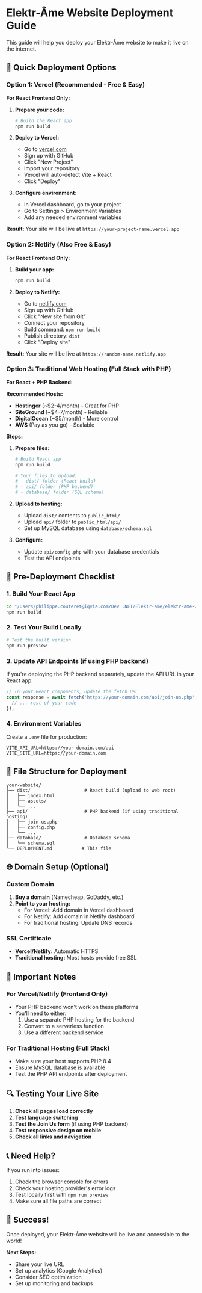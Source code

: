# Elektr-Âme Website Deployment Guide

This guide will help you deploy your Elektr-Âme website to make it live on the internet.

## 🚀 Quick Deployment Options

### Option 1: Vercel (Recommended - Free & Easy)

**For React Frontend Only:**
1. **Prepare your code:**
   ```bash
   # Build the React app
   npm run build
   ```

2. **Deploy to Vercel:**
   - Go to [vercel.com](https://vercel.com)
   - Sign up with GitHub
   - Click "New Project"
   - Import your repository
   - Vercel will auto-detect Vite + React
   - Click "Deploy"

3. **Configure environment:**
   - In Vercel dashboard, go to your project
   - Go to Settings > Environment Variables
   - Add any needed environment variables

**Result:** Your site will be live at `https://your-project-name.vercel.app`

### Option 2: Netlify (Also Free & Easy)

**For React Frontend Only:**
1. **Build your app:**
   ```bash
   npm run build
   ```

2. **Deploy to Netlify:**
   - Go to [netlify.com](https://netlify.com)
   - Sign up with GitHub
   - Click "New site from Git"
   - Connect your repository
   - Build command: `npm run build`
   - Publish directory: `dist`
   - Click "Deploy site"

**Result:** Your site will be live at `https://random-name.netlify.app`

### Option 3: Traditional Web Hosting (Full Stack with PHP)

**For React + PHP Backend:**

**Recommended Hosts:**
- **Hostinger** (~$2-4/month) - Great for PHP
- **SiteGround** (~$4-7/month) - Reliable
- **DigitalOcean** (~$5/month) - More control
- **AWS** (Pay as you go) - Scalable

**Steps:**
1. **Prepare files:**
   ```bash
   # Build React app
   npm run build
   
   # Your files to upload:
   # - dist/ folder (React build)
   # - api/ folder (PHP backend)
   # - database/ folder (SQL schema)
   ```

2. **Upload to hosting:**
   - Upload `dist/` contents to `public_html/`
   - Upload `api/` folder to `public_html/api/`
   - Set up MySQL database using `database/schema.sql`

3. **Configure:**
   - Update `api/config.php` with your database credentials
   - Test the API endpoints

## 🔧 Pre-Deployment Checklist

### 1. Build Your React App
```bash
cd "/Users/philippe.couteret@iqvia.com/Dev .NET/Elektr-ame/elektr-ame-website"
npm run build
```

### 2. Test Your Build Locally
```bash
# Test the built version
npm run preview
```

### 3. Update API Endpoints (if using PHP backend)
If you're deploying the PHP backend separately, update the API URL in your React app:

```typescript
// In your React components, update the fetch URL
const response = await fetch('https://your-domain.com/api/join-us.php', {
  // ... rest of your code
});
```

### 4. Environment Variables
Create a `.env` file for production:
```env
VITE_API_URL=https://your-domain.com/api
VITE_SITE_URL=https://your-domain.com
```

## 📁 File Structure for Deployment

```
your-website/
├── dist/                    # React build (upload to web root)
│   ├── index.html
│   ├── assets/
│   └── ...
├── api/                     # PHP backend (if using traditional hosting)
│   ├── join-us.php
│   ├── config.php
│   └── ...
├── database/                # Database schema
│   └── schema.sql
└── DEPLOYMENT.md           # This file
```

## 🌐 Domain Setup (Optional)

### Custom Domain
1. **Buy a domain** (Namecheap, GoDaddy, etc.)
2. **Point to your hosting:**
   - For Vercel: Add domain in Vercel dashboard
   - For Netlify: Add domain in Netlify dashboard
   - For traditional hosting: Update DNS records

### SSL Certificate
- **Vercel/Netlify:** Automatic HTTPS
- **Traditional hosting:** Most hosts provide free SSL

## 🚨 Important Notes

### For Vercel/Netlify (Frontend Only)
- Your PHP backend won't work on these platforms
- You'll need to either:
  1. Use a separate PHP hosting for the backend
  2. Convert to a serverless function
  3. Use a different backend service

### For Traditional Hosting (Full Stack)
- Make sure your host supports PHP 8.4
- Ensure MySQL database is available
- Test the PHP API endpoints after deployment

## 🔍 Testing Your Live Site

1. **Check all pages load correctly**
2. **Test language switching**
3. **Test the Join Us form** (if using PHP backend)
4. **Test responsive design on mobile**
5. **Check all links and navigation**

## 📞 Need Help?

If you run into issues:
1. Check the browser console for errors
2. Check your hosting provider's error logs
3. Test locally first with `npm run preview`
4. Make sure all file paths are correct

## 🎉 Success!

Once deployed, your Elektr-Âme website will be live and accessible to the world!

**Next Steps:**
- Share your live URL
- Set up analytics (Google Analytics)
- Consider SEO optimization
- Set up monitoring and backups
